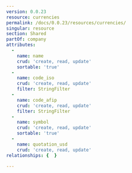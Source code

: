 ```yaml
---
version: 0.0.23
resource: currencies
permalink: /docs/0.0.23/resources/currencies/
singular: resource
section: Shared
partOf: company
attributes:
  -
    name: name
    crud: 'create, read, update'
    sortable: 'true'
  -
    name: code_iso
    crud: 'create, read, update'
    filter: StringFilter
  -
    name: code_afip
    crud: 'create, read, update'
    filter: StringFilter
  -
    name: symbol
    crud: 'create, read, update'
    sortable: 'true'
  -
    name: quotation_usd
    crud: 'create, read, update'
relationships: {  }

---
```

